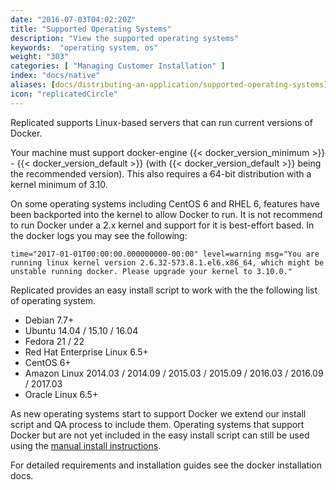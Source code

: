 ```yaml
---
date: "2016-07-03T04:02:20Z"
title: "Supported Operating Systems"
description: "View the supported operating systems"
keywords:  "operating system, os"
weight: "303"
categories: [ "Managing Customer Installation" ]
index: "docs/native"
aliases: [docs/distributing-an-application/supported-operating-systems]
icon: "replicatedCircle"
---
```


Replicated supports Linux-based servers that can run current versions of Docker.

Your machine must support docker-engine {{< docker_version_minimum >}} - {{< docker_version_default >}} (with {{< docker_version_default >}} being the recommended version). This also requires a 64-bit distribution with a kernel minimum of 3.10.

On some operating systems including CentOS 6 and RHEL 6, features have been backported into the kernel to allow Docker to run. It is not recommend to run Docker under a 2.x kernel and support for it is best-effort based. In the docker logs you may see the following:

```
time="2017-01-01T00:00:00.000000000-00:00" level=warning msg="You are running linux kernel version 2.6.32-573.8.1.el6.x86_64, which might be unstable running docker. Please upgrade your kernel to 3.10.0."
```

Replicated provides an easy install script to work with the the following list of operating system.

- Debian 7.7+
- Ubuntu 14.04 / 15.10 / 16.04
- Fedora 21 / 22
- Red Hat Enterprise Linux 6.5+
- CentOS 6+
- Amazon Linux 2014.03 / 2014.09 / 2015.03 / 2015.09 / 2016.03 / 2016.09 / 2017.03
- Oracle Linux 6.5+

As new operating systems start to support Docker we extend our install script and QA process to include them.  Operating systems that support Docker but are not yet included in the easy install script can still be used using the [manual install instructions](/docs/native/packaging-an-application/installing-manually/).

For detailed requirements and installation guides see the docker installation docs.

